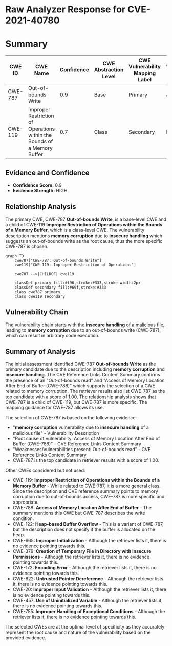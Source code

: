 # Raw Analyzer Response for CVE-2021-40780

# Summary
| CWE ID | CWE Name | Confidence | CWE Abstraction Level | CWE Vulnerability Mapping Label | CWE-Vulnerability Mapping Notes |
|---|---|---|---|---|---|
| CWE-787 | Out-of-bounds Write | 0.9 | Base | Primary | Allowed |
| CWE-119 | Improper Restriction of Operations within the Bounds of a Memory Buffer | 0.7 | Class | Secondary | Discouraged |

## Evidence and Confidence

*   **Confidence Score:** 0.9
*   **Evidence Strength:** HIGH

## Relationship Analysis
The primary CWE, CWE-787 **Out-of-bounds Write**, is a base-level CWE and a child of CWE-119 **Improper Restriction of Operations within the Bounds of a Memory Buffer**, which is a class-level CWE. The vulnerability description mentions **memory corruption** due to **insecure handling** which suggests an out-of-bounds write as the root cause, thus the more specific CWE-787 is chosen.

```mermaid
graph TD
    cwe787["CWE-787: Out-of-bounds Write"]
    cwe119["CWE-119: Improper Restriction of Operations"]
    
    cwe787 -->|CHILDOF| cwe119
    
    classDef primary fill:#f96,stroke:#333,stroke-width:2px
    classDef secondary fill:#69f,stroke:#333
    class cwe787 primary
    class cwe119 secondary
```

## Vulnerability Chain
The vulnerability chain starts with the **insecure handling** of a malicious file, leading to **memory corruption** due to an out-of-bounds write (CWE-787), which can result in arbitrary code execution.

## Summary of Analysis
The initial assessment identified CWE-787 **Out-of-bounds Write** as the primary candidate due to the description including **memory corruption** and **insecure handling**. The CVE Reference Links Content Summary confirms the presence of an "Out-of-bounds read" and "Access of Memory Location After End of Buffer (CWE-788)" which supports the selection of a CWE related to memory corruption. The retriever results also list CWE-787 as the top candidate with a score of 1.00. The relationship analysis shows that CWE-787 is a child of CWE-119, but CWE-787 is more specific. The mapping guidance for CWE-787 allows its use.

The selection of CWE-787 is based on the following evidence:

*   "**memory corruption** vulnerability due to **insecure handling** of a malicious file" - Vulnerability Description
*   "Root cause of vulnerability: Access of Memory Location After End of Buffer (CWE-788)" - CVE Reference Links Content Summary
*   "Weaknesses/vulnerabilities present: Out-of-bounds read" - CVE Reference Links Content Summary
*   CWE-787 is the top candidate in retriever results with a score of 1.00.

Other CWEs considered but not used:

*   CWE-119: **Improper Restriction of Operations within the Bounds of a Memory Buffer** - While related to CWE-787, it is a more general class. Since the description and CVE reference summary points to memory corruption due to out-of-bounds access, CWE-787 is more specific and appropriate.
*   CWE-788: **Access of Memory Location After End of Buffer** - The summary mentions this CWE but CWE-787 describes the write condition.
*   CWE-122: **Heap-based Buffer Overflow** - This is a variant of CWE-787, but the description does not specify if the buffer is allocated on the heap.
*   CWE-665: **Improper Initialization** - Although the retriever lists it, there is no evidence pointing towards this.
*   CWE-379: **Creation of Temporary File in Directory with Insecure Permissions** - Although the retriever lists it, there is no evidence pointing towards this.
*   CWE-172: **Encoding Error** - Although the retriever lists it, there is no evidence pointing towards this.
*   CWE-822: **Untrusted Pointer Dereference** - Although the retriever lists it, there is no evidence pointing towards this.
*   CWE-20: **Improper Input Validation** - Although the retriever lists it, there is no evidence pointing towards this.
*   CWE-457: **Use of Uninitialized Variable** - Although the retriever lists it, there is no evidence pointing towards this.
*   CWE-755: **Improper Handling of Exceptional Conditions** - Although the retriever lists it, there is no evidence pointing towards this.

The selected CWEs are at the optimal level of specificity as they accurately represent the root cause and nature of the vulnerability based on the provided evidence.